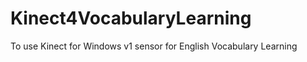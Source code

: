 Kinect4VocabularyLearning
=========================

To use Kinect for Windows v1 sensor for English Vocabulary Learning
